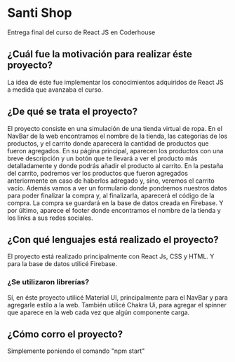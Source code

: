 # Santi Shop

Entrega final del curso de React JS en Coderhouse

## ¿Cuál fue la motivación para realizar éste proyecto?

La idea de éste fue implementar los conocimientos adquiridos de React JS a medida que avanzaba el curso.

## ¿De qué se trata el proyecto?

El proyecto consiste en una simulación de una tienda virtual de ropa.
En el NavBar de la web encontramos el nombre de la tienda, las categorías de los productos, y el carrito donde aparecerá la cantidad de productos que fueron agregados.
En su página principal, aparecen los productos con una breve descripción y un botón que te llevará a ver el producto más detalladamente y donde podrás añadir el producto al carrito.
En la pestaña del carrito, podremos ver los productos que fueron agregados anteriormente en caso de haberlos adregado y, sino, veremos el carrito vacío. Además vamos a ver un formulario donde pondremos nuestros datos para poder finalizar la compra y, al finalizarla, aparecerá el código de la compra.
La compra se guardará en la base de datos creada en Firebase.
Y por último, aparece el footer donde encontramos el nombre de la tienda y los links a sus redes sociales.

## ¿Con qué lenguajes está realizado el proyecto?

El proyecto está realizado principalmente con React Js, CSS y HTML.
Y para la base de datos utilicé Firebase.

### ¿Se utilizaron librerías?

Sí, en éste proyecto utilicé Material UI, principalmente para el NavBar y para agregarle estilo a la web. 
También utilicé Chakra Ui, para agregar el spinner que aparece en la web cada vez que algún componente carga.

## ¿Cómo corro el proyecto?

Simplemente poniendo el comando "npm start"

